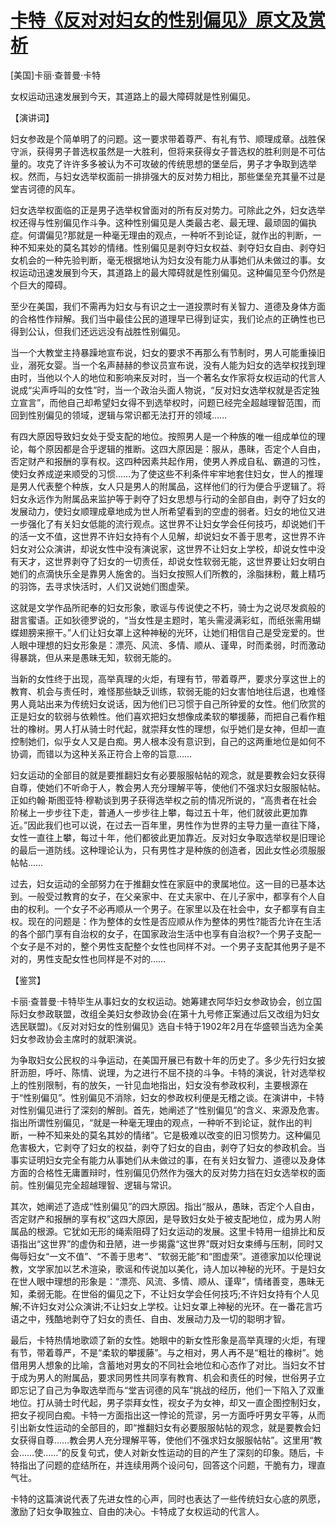 # [卡特《反对对妇女的性别偏见》原文及赏析](https://www.vrrw.net/wx/14803.html)

[美国]卡丽·查普曼·卡特

女权运动迅速发展到今天，其道路上的最大障碍就是性别偏见。

【演讲词】

妇女参政是个简单明了的问题。这一要求带着尊严、有礼有节、顺理成章。战胜保守派，获得男子普选权虽然是一大胜利，但将来获得女子普选权的胜利则是不可估量的。攻克了许许多多被认为不可攻破的传统思想的堡垒后，男子才争取到选举权。然而，与妇女选举权面前一排排强大的反对势力相比，那些堡垒充其量不过是堂吉诃德的风车。

妇女选举权面临的正是男子选举权曾面对的所有反对势力。可除此之外，妇女选举权还得与性别偏见作斗争。这种性别偏见是人类最古老、最无理、最顽固的偏执症。何谓偏见?那就是一种毫无理由的观点，一种听不到论证，就作出的判断，一种不知来处的莫名其妙的情绪。性别偏见是剥夺妇女权益、剥夺妇女自由、剥夺妇女机会的一种先验判断，毫无根据地认为妇女没有能力从事她们从未做过的事。女权运动迅速发展到今天，其道路上的最大障碍就是性别偏见。这种偏见至今仍然是个巨大的障碍。

至少在美国，我们不需再为妇女与有识之士一道投票时有关智力、道德及身体方面的合格性作辩解。我们当中最佳公民的道理早已得到证实，我们论点的正确性也已得到公认，但我们还远远没有战胜性别偏见。

当一个大教堂主持暴躁地宣布说，妇女的要求不再那么有节制时，男人可能重操旧业，溺死女婴。当一个名声赫赫的参议员宣布说，没有人能为妇女的选举权找到理由时，当他以个人的地位和影响来反对时，当一个著名女作家将女权运动的代言人说成“尖声呼叫的女性”时，当一个政治头面人物说，“反对妇女选举权就是否定独立宣言”，而他自己却希望妇女得不到选举权时，问题已经完全超越理智范围，而回到性别偏见的领域，逻辑与常识都无法打开的领域……

有四大原因导致妇女处于受支配的地位。按照男人是一个种族的唯一组成单位的理论，每个原因都是合乎逻辑的推断。这四大原因是：服从，愚昧，否定个人自由，否定财产和报酬的享有权。这四种因素共起作用，使男人养成自私、霸道的习性，使妇女养成逆来顺受的习惯……为了使这些不利条件牢牢地套住妇女，世人的推理是男人代表整个种族，女人只是男人的附属品，这样他们的行为便合乎逻辑了。将妇女永远作为附属品来监护等于剥夺了妇女思想与行动的全部自由，剥夺了妇女的发展动力，使妇女顺理成章地成为世人所希望看到的空虚的弱者。妇女的地位又进一步强化了有关妇女低能的流行观点。这世界不让妇女学会任何技巧，却说她们干的活一文不值，这世界不许妇女持有个人见解，却说妇女不善于思考，这世界不许妇女对公众演讲，却说女性中没有演说家，这世界不让妇女上学校，却说女性中没有天才，这世界剥夺了妇女的一切责任，却说女性软弱无能，这世界要让妇女明白她们的点滴快乐全是靠男人施舍的。当妇女按照人们所教的，涂脂抹粉，戴上精巧的羽饰，去寻求快活时，人们又说她们图虚荣。

这就是文学作品所祀奉的妇女形象，歌谣与传说使之不朽，骑士为之说尽发疯般的甜言蜜语。正如狄德罗说的，“当女性是主题时，笔头需浸满彩虹，而纸张需用蝴蝶翅膀来擦干。”人们让妇女罩上这种神秘的光环，让她们相信自己是受宠爱的。世人眼中理想的妇女形象是：漂亮、风流、多情、顺从、谨卑，时而柔弱，时而激动得暴跳，但从来是愚昧无知，软弱无能的。

当新的女性终于出现，高举真理的火炬，有理有节，带着尊严，要求分享这世上的教育、机会与责任时，难怪那些缺乏训练，软弱无能的妇女害怕地往后退，也难怪男人竟站出来为传统妇女说话，因为他们已习惯于自己所钟爱的女性。他们欣赏的正是妇女的软弱与依赖性。他们喜欢把妇女想像成柔软的攀援藤，而把自己看作粗壮的橡树。男人打从骑士时代起，就崇拜女性的理想，似乎她们是女神，但却一直控制她们，似乎女人又是白痴。男人根本没有意识到，自己的这两重地位是如何不协调，而错以为这种关系正符合上帝的旨意……

妇女运动的全部目的就是要推翻妇女有必要服服帖帖的观念，就是要教会妇女获得自尊，使她们不听命于人，教会男人充分理解平等，使他们不强求妇女服服帖帖。正如约翰·斯图亚特·穆勒谈到男子获得选举权之前的情况所说的，“高贵者在社会阶梯上一步步往下走，普通人一步步往上攀，每过五十年，他们就彼此更加靠近。”因此我们也可以说，在过去一百年里，男性作为世界的主导力量一直往下降，女性一直往上攀，每过十年，他们都彼此更加靠近。反对妇女争取选举权是旧理论的最后一道防线。这种理论认为，只有男性才是种族的创造者，因此女性必须服服帖帖……

过去，妇女运动的全部努力在于推翻女性在家庭中的隶属地位。这一目的已基本达到。一般受过教育的女子，在父亲家中、在丈夫家中、在儿子家中，都享有个人自由的权利。一个女子不必再顺从一个男子。在家里以及在社会中，女子都享有自主权。现在的问题是：作为整体的女性是否应顺从作为整体的男性?能否允许在生活的各个部门享有自治权的女子，在国家政治生活中也享有自治权?一个男子支配一个女子是不对的，整个男性支配整个女性也同样不对。一个男子支配其他男子是不对的，男性支配女性也同样是不对的……



【鉴赏】

卡丽·查普曼·卡特毕生从事妇女的女权运动。她筹建衣阿华妇女参政协会，创立国际妇女参政联盟，改组全美妇女参政协会(在第十九号修正案通过后又改组为妇女选民联盟)。《反对对妇女的性别偏见》选自卡特于1902年2月在华盛顿当选为全美妇女参政协会主席时的就职演说。

为争取妇女公民权的斗争运动，在美国开展已有数十年的历史了。多少先行妇女披肝沥胆，呼吁、陈情、说理，为之进行不屈不挠的斗争。卡特的演说，针对选举权上的性别限制，有的放矢，一针见血地指出，妇女没有参政权利，主要根源在于“性别偏见”。性别偏见不消除，妇女的参政权利便是无稽之谈。在演讲中，卡特对性别偏见进行了深刻的解剖。首先，她阐述了“性别偏见”的含义、来源及危害。指出所谓性别偏见，“就是一种毫无理由的观点，一种听不到论证，就作出的判断，一种不知来处的莫名其妙的情绪”。它是极难以改变的旧习惯势力。这种偏见危害极大，它剥夺了妇女的权益，剥夺了妇女的自由，剥夺了妇女的参政机会。当事实证明妇女完全有能力从事她们从未做过的事，在有关妇女智力、道德以及身体方面的合格性无庸置辩时，性别偏见仍然作为强大的反对势力挡在妇女选举权的面前。性别偏见完全超越理智、逻辑与常识。

其次，她阐述了造成“性别偏见”的四大原因。指出“服从，愚昧，否定个人自由，否定财产和报酬的享有权”这四大原因，是导致妇女处于被支配地位，成为男人附属品的根源。它犹如无形的绳索阻碍了妇女运动的发展。这里卡特用一组排比和反语指出“这世界”的虚伪和丑陋，进一步揭露“这世界”既对妇女束缚与压制，同时又侮辱妇女“一文不值”、“不善于思考”、“软弱无能”和“图虚荣”。道德家加以伦理说教，文学家加以艺术渲染，歌谣和传说加以美化，诗人加以神秘的光环。于是妇女在世人眼中理想的形象是：“漂亮、风流、多情、顺从、谨卑”，情绪善变，愚昧无知，柔弱无能。在世俗的偏见之下，不让妇女学会任何技巧;不许妇女持有个人见解;不许妇女对公众演讲;不让妇女上学校。让妇女罩上神秘的光环。在一番花言巧语之中，残酷地剥夺了妇女的责任、自由、发展动力及一切的聪明才智。

最后，卡特热情地歌颂了新的女性。她眼中的新女性形象是高举真理的火炬，有理有节，带着尊严，不是“柔软的攀援藤”。与之相对，男人再不是“粗壮的橡树”。她借用男人想象的比喻，含蓄地对男女的不同社会地位和心态作了对比。当妇女不甘于成为男人的附属品，要求同男性共同享有教育、机会和责任的时候，世俗男子立即忘记了自己为争取选举而与“堂吉诃德的风车”挑战的经历，他们一下陷入了双重地位。打从骑士时代起，男子崇拜女性，视女子为女神，却又一直企图控制妇女，把女子视同白痴。卡特一方面指出这一悖论的荒谬，另一方面呼吁男女平等，从而引出新女性运动的全部目的，即“推翻妇女有必要服服帖帖的观念，就是要教会妇女获得自尊……教会男人充分理解平等，使他们不强求妇女服服帖帖”。这里用“教会……使……”的反复句式，使人对新女性运动的目的产生了深刻的印象。随后，卡特指出了问题的症结所在，并连续用两个设问句，回答这个问题，干脆有力，理直气壮。

卡特的这篇演说代表了先进女性的心声，同时也表达了一些传统妇女心底的夙愿，激励了妇女争取独立、自由的决心。卡特成了女权运动的代言人。

